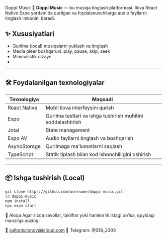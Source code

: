 Doppi Music 🎵
**Doppi Music** — bu musiqa tinglash platformasi. Ilova React Native Expo yordamida qurilgan va foydalanuvchilarga audio fayllarni tinglash imkonini beradi.

## ✨ Xususiyatlari

- Qurilma (local) musiqalarni yuklash va tinglash
- Media pleer boshqaruvi: play, pause, skip, seek
- Minimalistik dizayn
- 
---

## 🛠 Foydalanilgan texnologiyalar

| Texnologiya       | Maqsadi                                      |
|-------------------|-----------------------------------------------|
| React Native      | Mobil ilova interfeysini qurish               |
| Expo              | Qurilma testlari va ishga tushirish muhitini soddalashtirish |
| Jotai             | State management           |
| Expo AV           | Audio fayllarni tinglash va boshqarish        |
| AsyncStorage      | Qurilmaga ma'lumotlarni saqlash  |
| TypeScript        | Statik tiplash bilan kod ishonchliligini oshirish |

---

## 📦 Ishga tushirish (Local)

```bash
git clone https://github.com/username/doppi-music.git
cd doppi-music
npm install
npx expo start
```

📩 Aloqa
Agar sizda savollar, takliflar yoki hamkorlik istagi bo‘lsa, quyidagi manzilga yozing:

📧 sultonkalonov@icloud.com
📱 Telegram: @S18_2003
